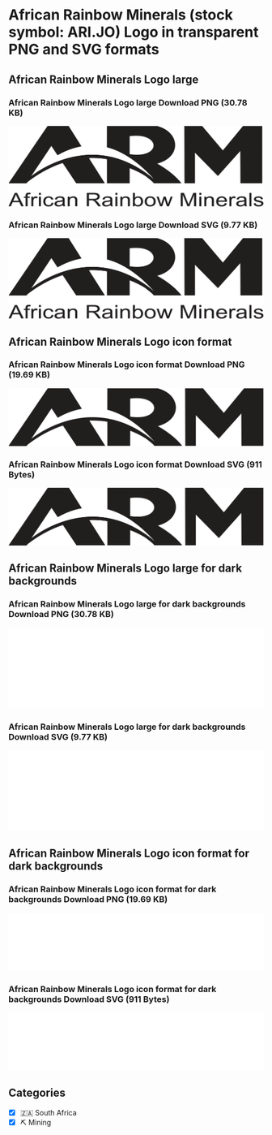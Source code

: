 # African Rainbow Minerals (stock symbol: ARI.JO) Logo in transparent PNG and SVG formats

## African Rainbow Minerals Logo large

### African Rainbow Minerals Logo large Download PNG (30.78 KB)

![African Rainbow Minerals Logo large Download PNG (30.78 KB)](/img/orig/ARI.JO_BIG-52dacdd5.png)

### African Rainbow Minerals Logo large Download SVG (9.77 KB)

![African Rainbow Minerals Logo large Download SVG (9.77 KB)](/img/orig/ARI.JO_BIG-83f03917.svg)

## African Rainbow Minerals Logo icon format

### African Rainbow Minerals Logo icon format Download PNG (19.69 KB)

![African Rainbow Minerals Logo icon format Download PNG (19.69 KB)](/img/orig/ARI.JO-5f87b75c.png)

### African Rainbow Minerals Logo icon format Download SVG (911 Bytes)

![African Rainbow Minerals Logo icon format Download SVG (911 Bytes)](/img/orig/ARI.JO-8ad6d3c8.svg)

## African Rainbow Minerals Logo large for dark backgrounds

### African Rainbow Minerals Logo large for dark backgrounds Download PNG (30.78 KB)

![African Rainbow Minerals Logo large for dark backgrounds Download PNG (30.78 KB)](/img/orig/ARI.JO_BIG.D-0844f03b.png)

### African Rainbow Minerals Logo large for dark backgrounds Download SVG (9.77 KB)

![African Rainbow Minerals Logo large for dark backgrounds Download SVG (9.77 KB)](/img/orig/ARI.JO_BIG.D-d18c3807.svg)

## African Rainbow Minerals Logo icon format for dark backgrounds

### African Rainbow Minerals Logo icon format for dark backgrounds Download PNG (19.69 KB)

![African Rainbow Minerals Logo icon format for dark backgrounds Download PNG (19.69 KB)](/img/orig/ARI.JO.D-ac81d375.png)

### African Rainbow Minerals Logo icon format for dark backgrounds Download SVG (911 Bytes)

![African Rainbow Minerals Logo icon format for dark backgrounds Download SVG (911 Bytes)](/img/orig/ARI.JO.D-c47aaf3b.svg)



## Categories
- [x] 🇿🇦 South Africa
- [x] ⛏️ Mining
